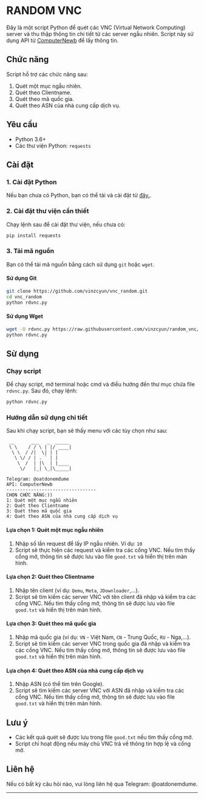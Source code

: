 
# RANDOM VNC

Đây là một script Python để quét các VNC (Virtual Network Computing) server và thu thập thông tin chi tiết từ các server ngẫu nhiên. Script này sử dụng API từ [ComputerNewb](https://computernewb.com/) để lấy thông tin.

## Chức năng

Script hỗ trợ các chức năng sau:

1. Quét một mục ngẫu nhiên.
2. Quét theo Clientname.
3. Quét theo mã quốc gia.
4. Quét theo ASN của nhà cung cấp dịch vụ.

## Yêu cầu

- Python 3.6+
- Các thư viện Python: `requests`

## Cài đặt

### 1. Cài đặt Python

Nếu bạn chưa có Python, bạn có thể tải và cài đặt từ [đây.](https://www.python.org/downloads/).

### 2. Cài đặt thư viện cần thiết

Chạy lệnh sau để cài đặt thư viện, nếu chưa có:

```sh
pip install requests
```

### 3. Tải mã nguồn

Bạn có thể tải mã nguồn bằng cách sử dụng `git` hoặc `wget`.

#### Sử dụng Git

```sh
git clone https://github.com/vinzcyun/vnc_random.git
cd vnc_random
python rdvnc.py
```

#### Sử dụng Wget

```sh
wget -O rdvnc.py https://raw.githubusercontent.com/vinzcyun/random_vnc/main/rdvnc.py
python rdvnc.py
```

## Sử dụng

### Chạy script

Để chạy script, mở terminal hoặc cmd và điều hướng đến thư mục chứa file `rdvnc.py`. Sau đó, chạy lệnh:

```sh
python rdvnc.py
```

### Hướng dẫn sử dụng chi tiết

Sau khi chạy script, bạn sẽ thấy menu với các tùy chọn như sau:

```
 __      ___   _  _____ 
 \ \    / / \ | |/ ____|
  \ \  / /|  \| | |     
   \ \/ / | . ` | |     
    \  /  | |\  | |____ 
     \/   |_| \_|\_____|
                        
Telegram: @oatdonemdume
API: ComputerNewb
---------------------------------
CHỌN CHỨC NĂNG:))
1: Quét một mục ngẫu nhiên
2: Quét theo Clientname
3: Quét theo mã quốc gia
4: Quét theo ASN của nhà cung cấp dịch vụ
```

#### Lựa chọn 1: Quét một mục ngẫu nhiên

1. Nhập số lần request để lấy IP ngẫu nhiên. Ví dụ: `10`
2. Script sẽ thực hiện các request và kiểm tra các cổng VNC. Nếu tìm thấy cổng mở, thông tin sẽ được lưu vào file `good.txt` và hiển thị trên màn hình.

#### Lựa chọn 2: Quét theo Clientname

1. Nhập tên client (ví dụ: `Qemu`, `Meta`, `JDownloader`,...).
2. Script sẽ tìm kiếm các server VNC với tên client đã nhập và kiểm tra các cổng VNC. Nếu tìm thấy cổng mở, thông tin sẽ được lưu vào file `good.txt` và hiển thị trên màn hình.

#### Lựa chọn 3: Quét theo mã quốc gia

1. Nhập mã quốc gia (ví dụ: `VN` - Việt Nam, `CN` - Trung Quốc, `RU` - Nga,...).
2. Script sẽ tìm kiếm các server VNC trong quốc gia đã nhập và kiểm tra các cổng VNC. Nếu tìm thấy cổng mở, thông tin sẽ được lưu vào file `good.txt` và hiển thị trên màn hình.

#### Lựa chọn 4: Quét theo ASN của nhà cung cấp dịch vụ

1. Nhập ASN (có thể tìm trên Google).
2. Script sẽ tìm kiếm các server VNC với ASN đã nhập và kiểm tra các cổng VNC. Nếu tìm thấy cổng mở, thông tin sẽ được lưu vào file `good.txt` và hiển thị trên màn hình.

## Lưu ý

- Các kết quả quét sẽ được lưu trong file `good.txt` nếu tìm thấy cổng mở.
- Script chỉ hoạt động nếu máy chủ VNC trả về thông tin hợp lệ và cổng mở.

## Liên hệ

Nếu có bất kỳ câu hỏi nào, vui lòng liên hệ qua Telegram: @oatdonemdume.

---
